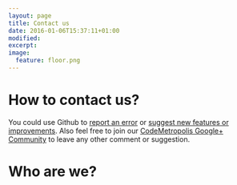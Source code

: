 ```yaml
---
layout: page
title: Contact us
date: 2016-01-06T15:37:11+01:00
modified:
excerpt:
image:
  feature: floor.png
---
```


# How to contact us?

You could use Github to [report an error]() or [suggest new features or improvements]().
Also feel free to join our [CodeMetropolis Google+ Community]() to leave any other comment or suggestion.

# Who are we?